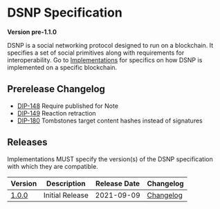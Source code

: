 # DSNP Specification
__Version pre-1.1.0__

DSNP is a social networking protocol designed to run on a blockchain.
It specifies a set of social primitives along with requirements for interoperability.
Go to [Implementations](../Implementations.md) for specifics on how DSNP is implemented on a specific blockchain.

## Prerelease Changelog

- [DIP-148](https://github.com/LibertyDSNP/spec/issues/148) Require published for Note
- [DIP-149](https://github.com/LibertyDSNP/spec/issues/149) Reaction retraction
- [DIP-180](https://github.com/LibertyDSNP/spec/issues/180) Tombstones target content hashes instead of signatures

## Releases

Implementations MUST specify the version(s) of the DSNP specification with which they are compatible.

| Version | Description | Release Date | Changelog |
| --- | --- | --- | --- |
| [1.0.0](https://github.com/LibertyDSNP/spec/tree/DSNP-v1.0.0) | Initial Release | 2021-09-09 | [Changelog](https://github.com/LibertyDSNP/spec/releases/tag/DSNP-v1.0.0) |

